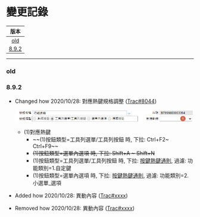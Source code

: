 變更記錄
===
| 版本 |
| :---: |
| [old](#old) |
| [8.9.2](#v8_9_2) |

***
### <a id='old'></a>old
### <a id='v8_9_2'></a>8.9.2
* Changed how 2020/10/28: 對應熱鍵規格調整 ([Trac#8044])

    ![pic][8044_1]
    * (1)對應熱鍵
        * ~~(1)按鈕類型=工具列選單/工具列按鈕 時, 下拉: Ctrl+F2~ Ctrl+F9~~
        * ~~(1)按鈕類型=選單內選項 時, 下拉: Shift+A ~ Shift+N~~    
        * (1)按鈕類型=工具列選單/工具列按鈕 時, 下拉: [按鍵熱鍵通則][rule_Other_3], 過濾: 功能類別=1.自定鍵
        * (1)按鈕類型=選單內選項 時, 下拉: [按鍵熱鍵通則][rule_Other_3], 過濾: 功能類別=2.小選單_選項
* Added how 2020/10/28: 異動內容 ([Trac#xxxx]())
* Removed how 2020/10/28: 異動內容 ([Trac#xxxx]())

<!-- 圖片 -->
[8044_1]:attachment/history_8044_1.png

<!-- 超連結 -->
[Trac#8044]:http://trac.uneec.com/trac/neco/ticket/8044 "#8044"
[rule_Other_3]:../RulesOther/README#ruleother3 "共用通則_其它/按鍵熱鍵通則"